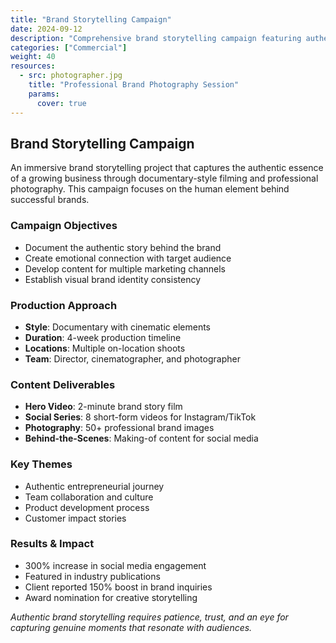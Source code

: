 ```yaml
---
title: "Brand Storytelling Campaign"
date: 2024-09-12
description: "Comprehensive brand storytelling campaign featuring authentic behind-the-scenes documentation and professional photography"
categories: ["Commercial"]
weight: 40
resources:
  - src: photographer.jpg
    title: "Professional Brand Photography Session"
    params:
      cover: true
---
```


## Brand Storytelling Campaign

An immersive brand storytelling project that captures the authentic essence of a growing business through documentary-style filming and professional photography. This campaign focuses on the human element behind successful brands.

### Campaign Objectives

- Document the authentic story behind the brand
- Create emotional connection with target audience  
- Develop content for multiple marketing channels
- Establish visual brand identity consistency

### Production Approach

- **Style**: Documentary with cinematic elements
- **Duration**: 4-week production timeline
- **Locations**: Multiple on-location shoots
- **Team**: Director, cinematographer, and photographer

### Content Deliverables

- **Hero Video**: 2-minute brand story film
- **Social Series**: 8 short-form videos for Instagram/TikTok
- **Photography**: 50+ professional brand images
- **Behind-the-Scenes**: Making-of content for social media

### Key Themes

- Authentic entrepreneurial journey
- Team collaboration and culture
- Product development process
- Customer impact stories

### Results & Impact

- 300% increase in social media engagement
- Featured in industry publications
- Client reported 150% boost in brand inquiries
- Award nomination for creative storytelling

*Authentic brand storytelling requires patience, trust, and an eye for capturing genuine moments that resonate with audiences.*